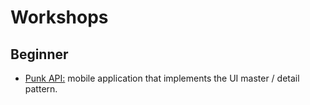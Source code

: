 # Workshops

## Beginner

- [Punk API:](../workshops/01_punk_api/README.md) mobile application that implements the UI master / detail pattern.
